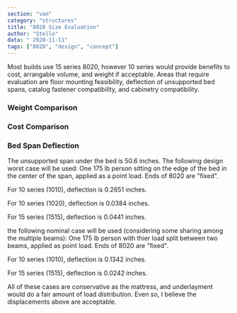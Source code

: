 ```yaml
---
section: "van"
category: "structures"
title: "8020 Size Evaluation"
author: "Stello"
data: " 2020-11-11"
tags: ["8020", "design", "concept"]
---
```


Most builds use 15 series 8020, however 10 series would provide benefits to cost, arrangable volume, and weight if acceptable.  Areas that require evaluation are floor mounting feasibility, deflection of unsupported bed spans, catalog fastener compatibility, and cabinetry compatibility.



### Weight Comparison

### Cost Comparison

### Bed Span Deflection

The unsupported span under the bed is 50.6 inches.  The following design worst case will be used: One 175 lb person sitting on the edge of the bed in the center of the span, applied as a point load.  Ends of 8020 are "fixed".

For 10 series (1010), deflection is 0.2651 inches.

For 10 series (1020), deflection is 0.0384 inches.

For 15 series (1515), deflection is 0.0441 inches.

the following nominal case will be used (considering some sharing among the multiple beams):  One 175 lb person with thier load split between two beams, applied as point load.  Ends of 8020 are "fixed".

For 10 series (1010), deflection is 0.1342 inches.

For 15 series (1515), deflection is 0.0242 inches.

All of these cases are conservative as the mattress, and underlayment would do a fair amount of load distribution.  Even so, I believe the displacements above are acceptable.

